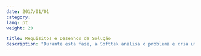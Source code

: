 ```yaml
---
date: 2017/01/01
category:
lang: pt
weight: 20

title: Requisitos e Desenhos da Solução
description: "Durante esta fase, a Softtek analisa o problema e cria um documento com a solução. Depois disto, a Softtek modela a solução e propõe um framework para arquitetura."
---
```


